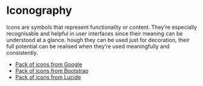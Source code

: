 # Iconography

Icons are symbols that represent functionality or content. They’re especially recognisable and helpful in user interfaces since their meaning can be understood at a glance. hough they can be used just for decoration, their full potential can be realised when they’re used meaningfully and consistently.

- [Pack of icons from Google](https://fonts.google.com/icons)
- [Pack of icons from Bootstrap](https://icons.getbootstrap.com/)
- [Pack of icons from Lucide](https://lucide.dev/icons/)
